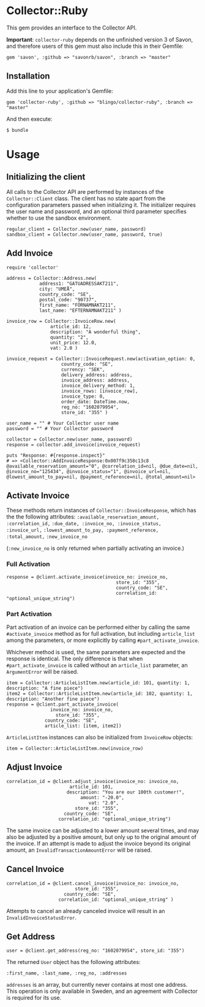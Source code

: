 # Collector::Ruby

This gem provides an interface to the Collector API.

__Important__: `collector-ruby` depends on the unfinished version 3 of Savon, and therefore users of this gem must also include this in their Gemfile:

    gem 'savon', :github => "savonrb/savon", :branch => "master"


## Installation

Add this line to your application's Gemfile:

    gem 'collector-ruby', :github => "blingo/collector-ruby", :branch => "master"

And then execute:

    $ bundle

# Usage
## Initializing the client
All calls to the Collector API are performed by instances of the `Collector::Client` class. The client has no state apart from the configuration parameters passed when initializing it. The initializer requires the user name and password, and an optional third parameter specifies whether to use the sandbox environment.

	regular_client = Collector.new(user_name, password)
	sandbox_client = Collector.new(user_name, password, true)

## Add Invoice

	require 'collector'

	address = Collector::Address.new(
	            address1: "GATUADRESSAKT211",
	            city: "UMEÅ",
	            country_code: "SE",
	            postal_code: "90737",
	            first_name: "FÖRNAMNAKT211",
	            last_name: "EFTERNAMNAKT211" )

	invoice_row = Collector::InvoiceRow.new(
	                article_id: 12,
	                description: "A wonderful thing",
	                quantity: "2",
	                unit_price: 12.0,
	                vat: 2.0 )

	invoice_request = Collector::InvoiceRequest.new(activation_option: 0,
	                    country_code: "SE",
	                    currency: "SEK",
	                    delivery_address: address,
	                    invoice_address: address,
	                    invoice_delivery_method: 1,
	                    invoice_rows: [invoice_row],
	                    invoice_type: 0,
	                    order_date: DateTime.now,
	                    reg_no: "1602079954",
	                    store_id: "355" )

	user_name = "" # Your Collector user name
	password = "" # Your Collector password

	collector = Collector.new(user_name, password)
	response = collector.add_invoice(invoice_request)

	puts "Response: #{response.inspect}"
	# => <Collector::AddInvoiceResponse:0x007f9c358c13c8 @available_reservation_amount="0", @correlation_id=nil, @due_date=nil, @invoice_no="125434", @invoice_status="1", @invoice_url=nil, @lowest_amount_to_pay=nil, @payment_reference=nil, @total_amount=nil>

## Activate Invoice
These methods return instances of `Collector::InvoiceResponse`, which has the the following attributes:
`:available_reservation_amount, :correlation_id,`
`:due_date, :invoice_no, :invoice_status, :invoice_url,`
`:lowest_amount_to_pay, :payment_reference, :total_amount,`
`:new_invoice_no`

(`:new_invoice_no` is only returned when partially activating an invoice.)


### Full Activation
    response = @client.activate_invoice(invoice_no: invoice_no,
                                            store_id: "355",
                                            country_code: "SE",
                                            correlation_id: "optional_unique_string")



### Part Activation
Part activation of an invoice can be performed either by calling the same `#activate_invoice` method as for full activation, but including `article_list` among the parameters, or more explicitly by calling `#part_activate_invoice`.

Whichever method is used, the same parameters are expected and the response is identical. The only difference is that when `#part_activate_invoice` is called without an `article_list` parameter, an `ArgumentError` will be raised.

    item = Collector::ArticleListItem.new(article_id: 101, quantity: 1, description: "A fine piece")
    item2 = Collector::ArticleListItem.new(article_id: 102, quantity: 1, description: "Another fine piece")
    response = @client.part_activate_invoice(
                    invoice_no: invoice_no,
                      store_id: "355",
                  country_code: "SE",
                  article_list: [item, item2])

`ArticleListItem` instances can also be initialized from `InvoiceRow` objects:

    item = Collector::ArticleListItem.new(invoice_row)

## Adjust Invoice

    correlation_id = @client.adjust_invoice(invoice_no: invoice_no,
                           article_id: 101,
                          description: "You are our 100th customer!",
                               amount: "-20.0",
                                  vat: "2.0",
                             store_id: "355",
                         country_code: "SE",
                       correlation_id: "optional_unique_string")
The same invoice can be adjusted to a lower amount several times, and may also be adjusted by a positive amount, but only up to the original amount of the invoice. If an attempt is made to adjust the invoice beyond its original amount, an `InvalidTransactionAmountError` will be raised.

## Cancel Invoice
    correlation_id = @client.cancel_invoice(invoice_no: invoice_no,
                             store_id: "355",
                         country_code: "SE",
                       correlation_id: "optional_unique_string" )

Attempts to cancel an already canceled invoice will result in an `InvalidInvoiceStatusError`.

## Get Address
    user = @client.get_address(reg_no: "1602079954", store_id: "355")

The returned `User` object has the following attributes:

    :first_name, :last_name, :reg_no, :addresses

`addresses` is an array, but currently never contains at most one address. This operation is only available in Sweden, and an agreement with Collector is required for its use.
